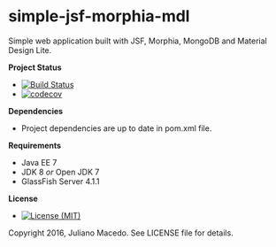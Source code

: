# simple-jsf-morphia-mdl
Simple web application built with JSF, Morphia, MongoDB and Material Design Lite. 

**Project Status**
* [![Build Status](https://travis-ci.org/JulianoR/simple-jsf-morphia-mdl.svg?branch=master)](https://travis-ci.org/JulianoR/simple-jsf-morphia-mdl)
* [![codecov](https://codecov.io/gh/JulianoR/simple-jsf-morphia-mdl/branch/master/graph/badge.svg?token=udvpX7JZD4)](https://codecov.io/gh/JulianoR/simple-jsf-morphia-mdl)

**Dependencies**

* Project dependencies are up to date in pom.xml file.
 
**Requirements**
* Java EE 7
* JDK 8 *or* Open JDK 7
* GlassFish Server 4.1.1

**License**
* [![License (MIT)](https://img.shields.io/badge/license-MIT-brightgreen.svg?style=flat-square)](http://opensource.org/licenses/MIT)
  
Copyright 2016, Juliano Macedo.
See LICENSE file for details.
